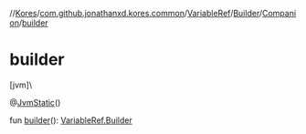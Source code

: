 //[Kores](../../../../../index.md)/[com.github.jonathanxd.kores.common](../../../index.md)/[VariableRef](../../index.md)/[Builder](../index.md)/[Companion](index.md)/[builder](builder.md)

# builder

[jvm]\

@[JvmStatic](https://kotlinlang.org/api/latest/jvm/stdlib/kotlin.jvm/-jvm-static/index.html)()

fun [builder](builder.md)(): [VariableRef.Builder](../index.md)
